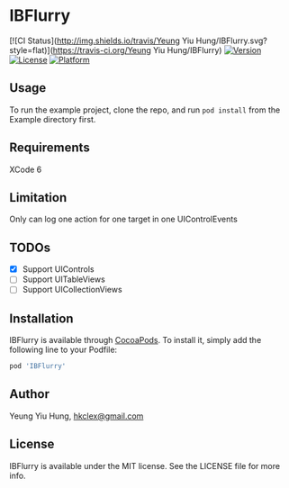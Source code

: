 # IBFlurry

[![CI Status](http://img.shields.io/travis/Yeung Yiu Hung/IBFlurry.svg?style=flat)](https://travis-ci.org/Yeung Yiu Hung/IBFlurry)
[![Version](https://img.shields.io/cocoapods/v/IBFlurry.svg?style=flat)](http://cocoapods.org/pods/IBFlurry)
[![License](https://img.shields.io/cocoapods/l/IBFlurry.svg?style=flat)](http://cocoapods.org/pods/IBFlurry)
[![Platform](https://img.shields.io/cocoapods/p/IBFlurry.svg?style=flat)](http://cocoapods.org/pods/IBFlurry)

## Usage

To run the example project, clone the repo, and run `pod install` from the Example directory first.

## Requirements

XCode 6

## Limitation

Only can log one action for one target in one UIControlEvents

## TODOs

- [x] Support UIControls
- [ ] Support UITableViews
- [ ] Support UICollectionViews

## Installation

IBFlurry is available through [CocoaPods](http://cocoapods.org). To install
it, simply add the following line to your Podfile:

```ruby
pod 'IBFlurry'
```

## Author

Yeung Yiu Hung, hkclex@gmail.com

## License

IBFlurry is available under the MIT license. See the LICENSE file for more info.
